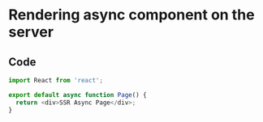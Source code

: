 # Rendering async component on the server



## Code

```typescript
import React from 'react';

export default async function Page() {
  return <div>SSR Async Page</div>;
}
```